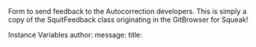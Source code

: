 Form to send feedback to the Autocorrection developers.
This is simply a copy of the SquitFeedback class originating in the GitBrowser for Squeak!

Instance Variables
	author:			<String>
	message:		<String>
	title:			<String>
